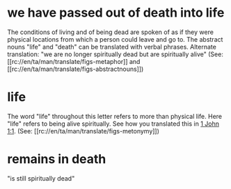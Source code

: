 # we have passed out of death into life

The conditions of living and of being dead are spoken of as if they were physical locations from which a person could leave and go to. The abstract nouns "life" and "death" can be translated with verbal phrases. Alternate translation: "we are no longer spiritually dead but are spiritually alive" (See: [[rc://en/ta/man/translate/figs-metaphor]] and [[rc://en/ta/man/translate/figs-abstractnouns]])

# life

The word "life" throughout this letter refers to more than physical life. Here "life" refers to being alive spiritually. See how you translated this in [1 John 1:1](../01/01.md). (See: [[rc://en/ta/man/translate/figs-metonymy]])

# remains in death

"is still spiritually dead"

